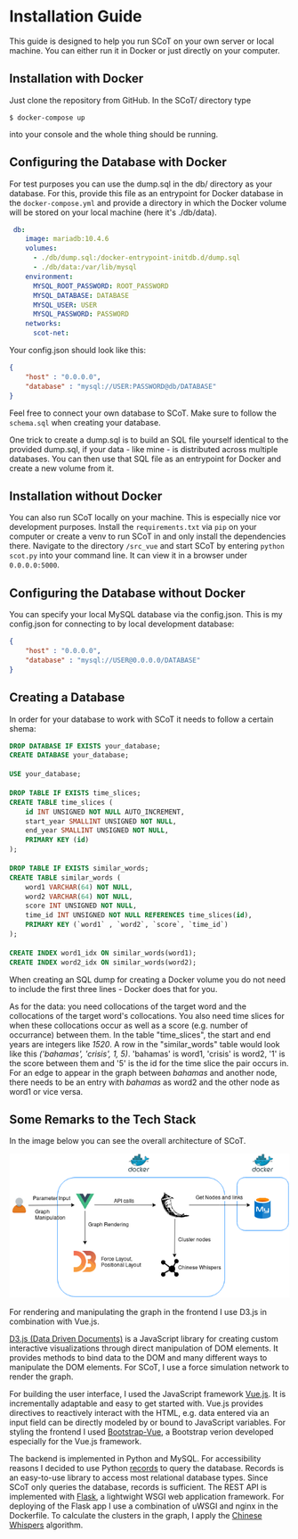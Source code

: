# Installation Guide

This guide is designed to help you run SCoT on your own server or local machine. You can either run it in Docker or just directly on your computer.

## Installation with Docker
Just clone the repository from GitHub. In the SCoT/ directory type
```
$ docker-compose up
```
into your console and the whole thing should be running.

## Configuring the Database with Docker
For test purposes you can use the dump.sql in the db/ directory as your database.
For this, provide this file as an entrypoint for Docker database in the `docker-compose.yml` and provide a directory in which the Docker volume will be stored on your local machine (here it's ./db/data).
```yaml
 db:
    image: mariadb:10.4.6
    volumes:
      - ./db/dump.sql:/docker-entrypoint-initdb.d/dump.sql
      - ./db/data:/var/lib/mysql
    environment:
      MYSQL_ROOT_PASSWORD: ROOT_PASSWORD
      MYSQL_DATABASE: DATABASE
      MYSQL_USER: USER
      MYSQL_PASSWORD: PASSWORD
    networks:
      scot-net:
```
Your config.json should look like this:
```json
{
	"host" : "0.0.0.0",
	"database" : "mysql://USER:PASSWORD@db/DATABASE"
}
```
Feel free to connect your own database to SCoT. Make sure to follow the `schema.sql` when creating your database.

One trick to create a dump.sql is to build an SQL file yourself identical to the provided dump.sql, if your data - like mine - is distributed across multiple databases. You can then use that SQL file as an entrypoint for Docker and create a new volume from it.


## Installation without Docker
You can also run SCoT locally on your machine. This is especially nice vor development purposes. Install the `requirements.txt` via `pip` on your computer or create a venv to run SCoT in and only install the dependencies there. Navigate to the directory `/src_vue` and start SCoT by entering `python scot.py` into your command line. It can view it in a browser under `0.0.0.0:5000`.

## Configuring the Database without Docker
You can specify your local MySQL database via the config.json. This is my config.json for connecting to by local development database:
```json
{
	"host" : "0.0.0.0",
	"database" : "mysql://USER@0.0.0.0/DATABASE"
}
```

## Creating a Database
In order for your database to work with SCoT it needs to follow a certain shema:
```sql
DROP DATABASE IF EXISTS your_database;
CREATE DATABASE your_database;

USE your_database;

DROP TABLE IF EXISTS time_slices;
CREATE TABLE time_slices (
	id INT UNSIGNED NOT NULL AUTO_INCREMENT,
	start_year SMALLINT UNSIGNED NOT NULL,
	end_year SMALLINT UNSIGNED NOT NULL,
	PRIMARY KEY (id)
);

DROP TABLE IF EXISTS similar_words;
CREATE TABLE similar_words (
	word1 VARCHAR(64) NOT NULL,
	word2 VARCHAR(64) NOT NULL,
	score INT UNSIGNED NOT NULL,
	time_id INT UNSIGNED NOT NULL REFERENCES time_slices(id),
	PRIMARY KEY (`word1` , `word2`, `score`, `time_id`)
);

CREATE INDEX word1_idx ON similar_words(word1);
CREATE INDEX word2_idx ON similar_words(word2);
```
When creating an SQL dump for creating a Docker volume you do not need to include the first three lines - Docker does that for you.

As for the data: you need collocations of the target word and the collocations of the target word's collocations. You also need time slices for when these collocations occur as well as a score (e.g. number of occurrance) between them. In the table "time_slices", the start and end years are integers like *1520*. A row in the "similar_words" table would look like this *('bahamas', 'crisis', 1, 5)*. 'bahamas' is word1, 'crisis' is word2, '1' is the score between them and '5' is the id for the time slice the pair occurs in. For an edge to appear in the graph between *bahamas* and another node, there needs to be an entry with *bahamas* as word2 and the other node as word1 or vice versa.

## Some Remarks to the Tech Stack

In the image below you can see the overall architecture of SCoT.

![Architecture](./images/architecture.png)


For rendering and manipulating the graph in the frontend I use D3.js in combination with Vue.js. 

[D3.js (Data Driven Documents)](https://d3js.org/) is a JavaScript library for creating custom interactive visualizations through direct manipulation of DOM elements. It provides methods to bind data to the DOM and many different ways to manipulate the DOM elements. For SCoT, I use a force simulation network to render the graph.

For building the user interface, I used the JavaScript framework [Vue.js](https://vuejs.org). It is incrementally adaptable and easy to get started with. Vue.js provides directives to reactively interact with the HTML, e.g. data entered via an input field can be directly modeled by or bound to JavaScript variables.
For styling the frontend I used [Bootstrap-Vue](https://bootstrap-vue.js.org/), a Bootstrap verion developed especially for the Vue.js framework.

The backend is implemented in Python and MySQL. For accessibility reasons I decided to use Python [records](https://github.com/kennethreitz/records) to query the database. Records is an easy-to-use library to access most relational database types. Since SCoT only queries the database, records is sufficient.
The REST API is implemented with [Flask](https://palletsprojects.com/p/flask/), a lightwight WSGI web application framework. For deploying of the Flask app I use a combination of uWSGI and nginx in the Dockerfile.
To calculate the clusters in the graph, I apply the [Chinese Whispers](http://delivery.acm.org/10.1145/1660000/1654774/p73-biemann.pdf?ip=134.100.17.59&id=1654774&acc=OPEN&key=2BA2C432AB83DA15%2EBB626F2563133BE7%2E4D4702B0C3E38B35%2E6D218144511F3437&__acm__=1568987463_33679382996da1745b5f5c68b46dd4da) algorithm.
